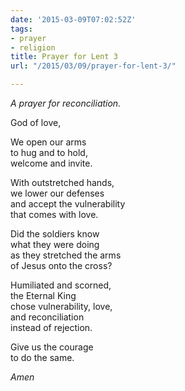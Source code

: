```yaml
---
date: '2015-03-09T07:02:52Z'
tags:
- prayer
- religion
title: Prayer for Lent 3
url: "/2015/03/09/prayer-for-lent-3/"

---
```

*A prayer for reconciliation.*

God of love,

We open our arms  
to hug and to hold,  
welcome and invite.

With outstretched hands,  
we lower our defenses  
and accept the vulnerability  
that comes with love.

Did the soldiers know  
what they were doing  
as they stretched the arms  
of Jesus onto the cross?

Humiliated and scorned,  
the Eternal King  
chose vulnerability, love,  
and reconciliation  
instead of rejection.

Give us the courage  
to do the same.

*Amen*
